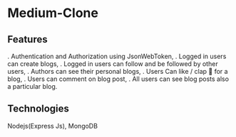 # Medium-Clone

## Features 

. Authentication and Authorization using JsonWebToken,
. Logged in users can create blogs,
. Logged in users can follow and be followed by other users,
. Authors can see their personal blogs,
. Users Can like / clap 👏 for a blog,
. Users can comment on blog post,
. All users can see blog posts also a particular blog.

## Technologies
Nodejs(Express Js), MongoDB

